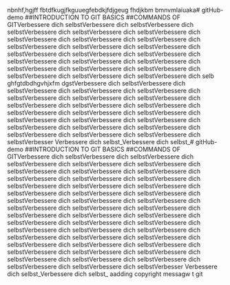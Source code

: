 nbnhf,hgjff fbtdfkugjfkguuegfebdkjfdjgeug fhdjkbm bmnvmlaiuaka# gitHub-demo
##INTRODUCTION TO GIT BASICS
##COMMANDS OF GITVerbessere dich selbstVerbessere dich selbstVerbessere dich selbstVerbessere dich selbstVerbessere dich selbstVerbessere dich selbstVerbessere dich selbstVerbessere dich selbstVerbessere dich selbstVerbessere dich selbstVerbessere dich selbstVerbessere dich selbstVerbessere dich selbstVerbessere dich selbstVerbessere dich selbstVerbessere dich selbstVerbessere dich selbstVerbessere dich selbstVerbessere dich selbstVerbessere dich selbstVerbessere dich selbstVerbessere dich selbstVerbessere dich selbstVerbessere dich selb ghfgtdbdhgvhjxfm dgstVerbessere dich selbstVerbessere dich selbstVerbessere dich selbstVerbessere dich selbstVerbessere dich selbstVerbessere dich selbstVerbessere dich selbstVerbessere dich selbstVerbessere dich selbstVerbessere dich selbstVerbessere dich selbstVerbessere dich selbstVerbessere dich selbstVerbessere dich selbstVerbessere dich selbstVerbessere dich selbstVerbessere dich selbstVerbessere dich selbstVerbessere dich selbstVerbessere dich selbstVerbessere dich selbstVerbessere dich selbstVerbessere dich selbstVerbesser
Verbessere dich selbst_Verbessere dich selbst_# gitHub-demo
##INTRODUCTION TO GIT BASICS
##COMMANDS OF GITVerbessere dich selbstVerbessere dich selbstVerbessere dich selbstVerbessere dich selbstVerbessere dich selbstVerbessere dich selbstVerbessere dich selbstVerbessere dich selbstVerbessere dich selbstVerbessere dich selbstVerbessere dich selbstVerbessere dich selbstVerbessere dich selbstVerbessere dich selbstVerbessere dich selbstVerbessere dich selbstVerbessere dich selbstVerbessere dich selbstVerbessere dich selbstVerbessere dich selbstVerbessere dich selbstVerbessere dich selbstVerbessere dich selbstVerbessere dich selbstVerbessere dich selbstVerbessere dich selbstVerbessere dich selbstVerbessere dich selbstVerbessere dich selbstVerbessere dich selbstVerbessere dich selbstVerbessere dich selbstVerbessere dich selbstVerbessere dich selbstVerbessere dich selbstVerbessere dich selbstVerbessere dich selbstVerbessere dich selbstVerbessere dich selbstVerbessere dich selbstVerbessere dich selbstVerbessere dich selbstVerbessere dich selbstVerbessere dich selbstVerbessere dich selbstVerbessere dich selbstVerbessere dich selbstVerbesser
Verbessere dich selbst_Verbessere dich selbst_
aadding copyright messagw t git

